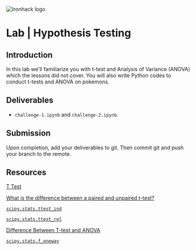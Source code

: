 ![Ironhack logo](https://i.imgur.com/1QgrNNw.png)

# Lab | Hypothesis Testing

## Introduction

In this lab we'll familiarize you with t-test and Analysis of Variance (ANOVA) which the lessons did not cover. You will also write Python codes to conduct t-tests and ANOVA on pokemons.

## Deliverables

- `challenge-1.ipynb` and `challenge-2.ipynb`.

## Submission

Upon completion, add your deliverables to git. Then commit git and push your branch to the remote.

## Resources

[T Test](https://researchbasics.education.uconn.edu/t-test/)

[What is the difference between a paired and unpaired t-test?](https://www.quora.com/What-is-the-difference-between-a-paired-and-unpaired-t-test)

[`scipy.stats.ttest_ind`](https://docs.scipy.org/doc/scipy-0.15.1/reference/generated/scipy.stats.ttest_ind.html)

[`scipy.stats.ttest_rel`](https://docs.scipy.org/doc/scipy-0.15.1/reference/generated/scipy.stats.ttest_rel.html)

[Difference Between T-test and ANOVA](https://keydifferences.com/difference-between-t-test-and-anova.html)

[`scipy.stats.f_oneway`](https://docs.scipy.org/doc/scipy/reference/generated/scipy.stats.f_oneway.html)
